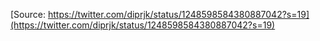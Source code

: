 [Source: https://twitter.com/diprjk/status/1248598584380887042?s=19](https://twitter.com/diprjk/status/1248598584380887042?s=19)